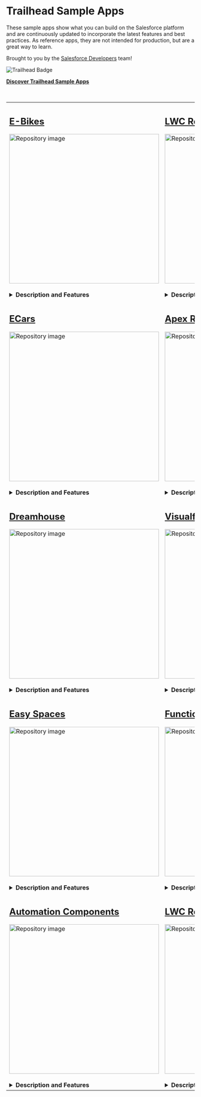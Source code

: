 # Trailhead Sample Apps

<p>
  These sample apps show what you can build on the Salesforce platform and are continuously updated to incorporate the latest features and best practices. As reference apps, they are not intended for production, but are a great way to learn.
</p> 

<p>
  Brought to you by the <a href="https://developer.salesforce.com">Salesforce Developers</a> team!
</p>

<div>
    <img src="https://res.cloudinary.com/hy4kyit2a/f_auto,fl_lossy,q_70,w_60/learn/trails/discover-trailhead-sample-apps/ad426c1c8028c41cee06aa57f9b6795f_icon.png" align="left" alt="Trailhead Badge"/>
    <br/>
    <p><b><a href="https://trailhead.salesforce.com/content/learn/trails/discover-trailhead-sample-apps">Discover Trailhead Sample Apps</a></b></p>
    <br/>
</div>

<table>
<tr>
  <!-- E-Bikes -->
  <td width="50%" valign="top">
    <h2><a href="https://github.com/trailheadapps/ebikes-lwc">E-Bikes</a></h2>
    <img src="https://repository-images.githubusercontent.com/161484161/a8656800-99e5-11ea-8897-3468b6e74197" alt="Repository image" width="400"/>
    <br/>
    <br/>
    <details>
      <summary><b>Description and Features</b></summary>
      <p>Sample retail application. This application helps E-Bikes, a fictitious electric bicycle manufacturer, manage their products and reseller orders using a rich User Experience. Explore this application, that also integrates with Experience Cloud, and learn how to build rich User Experiences with Lightning Web Components using different data access strategies.</p>
      <b>Features</b><br/>
      <p>
        <code>Lightning Web Components</code>, <code>Apex</code>, <code>Experience Cloud</code>, <code>Lightning Data Service</code>, <code>Lightning Message Service</code>, <code>UTAM tests</code>
      </p>
      <b>Trailhead Content</b><br/>
      <div>
        <img src="https://res.cloudinary.com/hy4kyit2a/f_auto,fl_lossy,q_70,w_50/learn/projects/quick-start-ebikes-sample-app/a11bf85d136053cdb4745123c4d0ae61_badge.png" align="left" alt="Trailhead Badge"/>
        <a href="https://trailhead.salesforce.com/en/content/learn/projects/quick-start-ebikes-sample-app">Quick Start: Explore the E-Bikes Sample App</a>
        <br/>
      </div>
    </details>
  </td>
  <!-- LWC Recipes -->
  <td valign="top">
    <h2><a href="https://github.com/trailheadapps/lwc-recipes">LWC Recipes</a></h2>
    <img src="https://repository-images.githubusercontent.com/161633214/8b319900-99e7-11ea-8d43-452e9c408f94" alt="Repository image" width="400"/>
    <br/>
    <br/>
    <details>
      <summary><b>Description and Features</b></summary>
      <p>A collection of easy-to-digest code examples for Lightning Web Components. Each recipe demonstrates how to code a specific task in the fewest lines of code possible, while following best practices. A View Source link takes you right to the code in GitHub. From Hello World to data access and third-party libraries, there is a recipe for that!</p>
      <b>Features</b><br/>
      <p>
        <code>Lightning Web Components</code>, <code>Lightning Data Service</code>, <code>Lightning Message Service</code>, <code>Navigation</code>, <code>@wire</code>, <code>Composition</code>, <code>Events</code>, <code>3rd Party Libraries</code>
      </p>
      <b>Trailhead Content</b><br/>
      <div>
        <img src="https://res.cloudinary.com/hy4kyit2a/f_auto,fl_lossy,q_70,w_50/learn/projects/quick-start-lwc-recipes-app/bb501c3216ac163958f036fb90357955_badge.png" align="left" alt="Trailhead Badge"/>
        <a href="https://trailhead.salesforce.com/content/learn/projects/quick-start-lwc-recipes-app">Quick Start: Explore the LWC Recipes Sample App</a>
        <br/>
        <br/>
      </div>
    </details>
  </td>
</tr>
<tr>
  <!-- ECars -->
  <td valign="top">
    <h2><a href="https://github.com/trailheadapps/ecars">ECars</a></h2>
    <img src="https://repository-images.githubusercontent.com/303733323/fd001c1f-4d11-4322-af1b-c337a79ae7f0" alt="Repository image" width="400"/>
    <br/>
    <br/>
    <details>
      <summary><b>Description and Features</b></summary>
      <p>Sample car sales and service application. Pulsar is a fictitious electric car manufacturer company. This application helps Pulsar to sell cars on-site, and through their customer-facing website. Event-driven patterns allow to build loosely coupled integrations using multiple programming languages and systems. Regardless of the industry you work in, this app demonstrates how to build rich and immersive user experiences with the connected compute and runtime capabilities of the Salesforce Platform.</p>
      <b>Features</b><br/>
      <p>
        <code>Lightning Web Components</code>, <code>Heroku</code>, <code>Kafka</code>, <code>MQTT</code>, <code>Change Data Capture</code>, <code>Progressive Web App</code>
      </p>
    </details>
  </td>
  <!-- Apex Recipes -->
  <td valign="top">
    <h2><a href="https://github.com/trailheadapps/apex-recipes">Apex Recipes</a></h2>
    <img src="https://repository-images.githubusercontent.com/303731885/a11a6e80-0d79-11eb-82f7-250f255083ce" alt="Repository image" width="400"/>
    <br/>
    <br/>
    <details>
      <summary><b>Description and Features</b></summary>
      <p>A collection of easy-to-digest code examples demonstrating Apex best practices. Each Recipe demonstrates how to code a specific common task while adhering to best practices. The UI allows you to browse the code, associated tests, and documentation about the recipes all in a convenient, in-org browser.</p>
      <b>Features</b><br/>
      <p>
        <code>Apex</code>, <code>Security</code>, <code>REST</code>, <code>Asynchronous Apex</code>, <code>Integrations</code>, <code>Triggers</code>, <code>Platform Events</code>, <code>Platform Cache</code>
      </p>
      <b>Trailhead Content</b><br/>
      <div>
        <img src="https://res.cloudinary.com/hy4kyit2a/f_auto,fl_lossy,q_70,w_50/learn/projects/quick-start-explore-the-apex-recipes-sample-app/185b61248727a9711d31e2f54b62e230_badge.png" align="left" alt="Trailhead Badge"/>
        <a href="https://trailhead.salesforce.com/content/learn/projects/quick-start-explore-the-apex-recipes-sample-app">Quick Start: Explore the Apex Recipes Sample App</a>
        <br/>
      </div>
    </details>
  </td>
</tr>
<tr>
  <!-- Dreamhouse -->
  <td valign="top">
    <h2><a href="https://github.com/trailheadapps/dreamhouse-lwc">Dreamhouse</a></h2>
    <img src="https://repository-images.githubusercontent.com/161481406/87057b80-99e7-11ea-8731-13a8b65a3860" alt="Repository image" width="400"/>
    <br/>
    <br/>
    <details>
      <summary><b>Description and Features</b></summary>
      <p>Sample real estate application. Dreamhouse is a fictitious real estate company. This application helps Dreamhouse brokers manage their properties and their customers. Brokers can also use the application on the Salesforce mobile app to help manage their property portfolio. Regardless of the industry you work in, this app demonstrates how to build rich and immersive user experiences with Lightning Components.</p>
      <b>Features</b><br/>
      <p>
        <code>Lightning Web Components</code>, <code>Lightning Data Service</code>, <code>Utility Bar</code>, <code>Map</code>, <code>Salesforce Mobile</code>
      </p>
      <b>Trailhead Content</b><br/>
      <div>
        <img src="https://res.cloudinary.com/hy4kyit2a/f_auto,fl_lossy,q_70,w_50/learn/projects/quick-start-dreamhouse-sample-app/17d9a9454cb84973b3adfe25e9f12b01_badge.png" align="left" alt="Trailhead Badge"/>
        <a href="https://trailhead.salesforce.com/content/learn/projects/quick-start-dreamhouse-sample-app">Quick Start: Explore the Dreamhouse Sample App</a>
        <br/>
      </div>
    </details>
  </td>
  <!-- Visualforce to LWC -->
  <td valign="top">
    <h2><a href="https://github.com/trailheadapps/visualforce-to-lwc">Visualforce to LWC</a></h2>
    <img src="https://repository-images.githubusercontent.com/272735494/8274c700-b068-11ea-9e3d-1442e064337e" alt="Repository image" width="400"/>
    <br/>
    <br/>
    <details>
      <summary><b>Description and Features</b></summary>
      <p>A collection of code examples to help you replace Visualforce pages with Lightning Web Components. Each example shows a typical Visualforce pattern and its equivalent LWC implementation. Each example also links right to the Visualforce or LWC code in GitHub.</p>
      <b>Features</b><br/>
      <p>
        <code>Lightning Web Components</code>, <code>Visualforce</code>, <code>Base Components</code>, <code>Lightning Data Service</code>, <code>Apex</code>
      </p>
      <b>Trailhead Content</b><br/>
      <div>
        <img src="https://res.cloudinary.com/hy4kyit2a/f_auto,fl_lossy,q_70,w_50/learn/projects/quick-start-explore-the-visualforce-to-lwc-sample-app/077f3600722a0f141e0e868142bb0cb9_badge.png" align="left" alt="Trailhead Badge"/>
        <a href="https://trailhead.salesforce.com/content/learn/projects/quick-start-explore-the-visualforce-to-lwc-sample-app">Quick Start: Explore the Visualforce to LWC Sample App</a>
        <br/>
      </div>
    </details>
  </td>
</tr>
<tr>
  <!-- Easy Spaces -->
  <td valign="top">
    <h2><a href="https://github.com/trailheadapps/easy-spaces-lwc">Easy Spaces</a></h2>
    <img src="https://repository-images.githubusercontent.com/161492341/6f61f700-b068-11ea-95e4-3a455dd21cc8" alt="Repository image" width="400"/>
    <br/>
    <br/>
    <details>
      <summary><b>Description and Features</b></summary>
      <p>Sample event management application. Easy Spaces is a fictitious event management company. This application helps Easy Spaces event coordinators manage reservations and find the right theme for their customers. Regardless of the industry you work in, this app demonstrates how to build flexible, user-centric experiences with dynamic flows, Flow Actions, and object-agnostic Lightning components. This app also demonstrates how to structure your source code for modular distribution using unlocked packages.</p>
      <b>Features</b><br/>
      <p>
        <code>Lightning Web Components</code>, <code>Unlocked packages</code>, <code>Modular app design</code>, <code>Object-agnostic components</code>, <code>Flow</code>, <code>Local Actions</code>, <code>Lightning Console</code>, <code>Lightning Console JavaScript APIs</code>
      </p>
      <b>Trailhead Content</b><br/>
      <div>
        <img src="https://res.cloudinary.com/hy4kyit2a/f_auto,fl_lossy,q_70,w_50/learn/projects/quick-start-explore-the-easyspaces-sample-app/84b2c4402906f1412160587d9f5c2e1e_badge.png" align="left" alt="Trailhead Badge"/>
        <a href="https://trailhead.salesforce.com/content/learn/projects/quick-start-explore-the-easyspaces-sample-app">Quick Start: Explore the Easy Spaces Sample App</a>
        <br/>
      </div>
    </details>
  </td>
  <!-- Functions Recipes -->
  <td valign="top">
    <h2><a href="https://github.com/trailheadapps/functions-recipes">Functions Recipes</a></h2>
    <img src="https://repository-images.githubusercontent.com/379625965/5ae7af26-da3c-4b87-b636-bcb103029056" alt="Repository image" width="400"/>
    <br/>
    <br/>
    <details>
      <summary><b>Description and Features</b></summary>
      <p>A collection of easy-to-digest code examples for starting with Salesforce Functions in a variety of languages (JavaScript and Java). Salesforce Functions lets you use the Salesforce Platform for building event-driven, elastically scalable apps and experiences.</p>
      <b>Features</b><br/>
      <p>
        <code>Salesforce Functions</code>, <code>Elastic Scale</code>, <code>Node.js</code>, <code>JavaScript</code>, <code>Java</code>, <code>3rd Party Libraries</code>
      </p>
    </details>
  </td>
</tr>
<tr>
  <!-- Automation Components -->
  <td valign="top">
    <h2><a href="https://github.com/trailheadapps/automation-components">Automation Components</a></h2>
    <img src="https://repository-images.githubusercontent.com/262042844/f2e5e500-99e3-11ea-8bde-d427a6aa4e78" alt="Repository image" width="400"/>
    <br/>
    <br/>
    <details>
      <summary><b>Description and Features</b></summary>
      <p>Automation Components provides a set of reusable and production-ready extensions that include invocable actions, flow screen components and local actions. These are intended as an easy to install, easy to use toolbox.</p>
      <b>Features</b><br/>
      <p>
        <code>Lightning Web Components</code>, <code>Flows</code>, <code>Invocable Action</code>, <code>Flow Screen Components</code>
      </p>
      <b>Trailhead Content</b><br/>
      <div>
        <img src="https://res.cloudinary.com/hy4kyit2a/f_auto,fl_lossy,q_70,w_50/learn/projects/quick-start-explore-the-automation-comps-sample-app/22dec7d6cee3233fd30d1515dc0d850b_badge.png" align="left" alt="Trailhead Badge"/>
        <a href="https://trailhead.salesforce.com/en/content/learn/projects/quick-start-explore-the-automation-comps-sample-app">Quick Start: Explore the Automation Components Sample App</a>
        <br/>
      </div>
    </details>
  </td>
  <!-- LWC Recipes Open Source -->
  <td valign="top">
    <h2><a href="https://github.com/trailheadapps/lwc-recipes-oss">LWC Recipes Open Source</a></h2>
    <img src="https://repository-images.githubusercontent.com/189253620/a51dac80-99e4-11ea-8a80-c7a460359165" alt="Repository image" width="400"/>
    <br/>
    <br/>
    <details>
      <summary><b>Description and Features</b></summary>
      <p>A collection of easy-to-digest code examples for Lightning Web Components running on the Lightning Web Runtime (LWR). Each recipe demonstrates how to code a specific task in about 30 lines of code or less. A View Source link takes you right to the code in GitHub. From Hello World to data access and third-party libraries, there is a recipe for that!</p>
      <b>Features</b><br/>
      <p>
        <code>Lightning Web Components</code>, <code>Lightning Web Runtime</code>, <code>Node.js</code>, <code>Events</code>, <code>@wire</code>, <code>3rd Party Libraries</code>
      </p>
      <b>Trailhead Content</b><br/>
      <div>
        <img src="https://res.cloudinary.com/hy4kyit2a/f_auto,fl_lossy,q_70,w_50/learn/projects/quick-start-explore-the-lightning-web-components-oss-recipes-sample-app/03dd467f7c4e6358dd48d7ab3eb7240a_badge.png" align="left" alt="Trailhead Badge"/>
        <a href="https://trailhead.salesforce.com/content/learn/projects/quick-start-explore-the-lightning-web-components-oss-recipes-sample-app">Quick Start: Explore the Lightning Web Components OSS Recipes Sample App</a>
        <br/>
      </div>
    </details>
  </td>
</tr>
</table>
